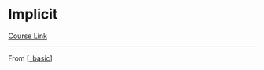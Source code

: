 # Implicit
[Course Link]()

----------------------------------------------------------------
From [[_basic]]

[//begin]: # "Autogenerated link references for markdown compatibility"
[_basic]: _basic "Basic"
[//end]: # "Autogenerated link references"
